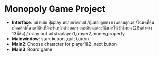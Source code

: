 # Monopoly Game Project

- **Interface**: หน้าหลัก ปุ่มplay หน้าบอร์ดเกมส์ /ปุ่มทอยลูกเต๋า แรนดอมลูกเต๋า /โฉนดที่ดิน เมื่อคลิกที่โฉนดที่ดินที่มีจะขึ้นหน้าต่างบอกรายละเอียดแต่ละที่ดินมาให้ มีทั้งหมด(26หน้าต่าง 13ที่ดิน) /วางlay out หน้าต่างplayer1,player2,money,property
- **Mainwindow**: start button ,quit button
- **Main2**: Choose character for player1&2 ,next button
- **Main3**: Board game
